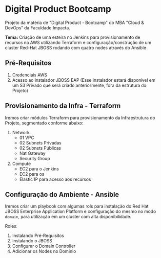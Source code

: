# Digital Product Bootcamp
Projeto da matéria de "Digital Product - Bootcamp" do MBA "Cloud & DevOps" da Faculdade Impacta.

**Tema:** Criação de uma esteira no Jenkins para provisionamento de recursos na AWS utilizando Terraform e configuração/construção de um cluster Red-Hat JBOSS rodando com quatro nodes através do Ansible

## Pré-Requisitos
1. Credenciais AWS
2. Acesso ao instalador JBOSS EAP (Esse instalador estará disponível em um S3 Privado que será criado anteriormente, fora da estrutura do Projeto)


## Provisionamento da Infra - Terraform
Iremos criar módulos Terraform para provisionamento da Infraestrutura do Projeto, segmentado conforme abaixo:
1. Network
    - 01 VPC
    - 02 Subnets Privadas
    - 02 Subnets Públicas
    - Nat Gateway
    - Security Group
2. Compute
    - EC2 para o Jenkins
    - EC2 para os
    - Elastic IP para acesso aos recursos

## Configuração do Ambiente - Ansible

Iremos criar um playbook com algumas rols para instalação do Red Hat JBOSS Enterprise Application Platform e configuração do mesmo no modo `domain`, para utilização em um cluster com alta disponibilidade.

Roles:
1. Instalando Pré-Requisitos
2. Instalando o JBOSS
3. Configurar o Domain Controller
4. Adicionar os Nodes no Dominio